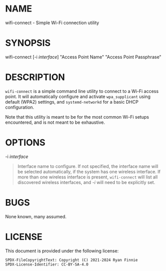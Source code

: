 # NAME

wifi-connect - Simple Wi-Fi connection utility

# SYNOPSIS

wifi-connect \[-i *interface*\] "Access Point Name" "Access Point Passphrase"

# DESCRIPTION

`wifi-connect` is a simple command line utility to connect to a Wi-Fi access
point. It will automatically configure and activate `wpa_supplicant` using
default (WPA2) settings, and `systemd-networkd` for a basic DHCP configuration.

Note that this utility is meant to be for the most common Wi-Fi setups
encountered, and is not meant to be exhaustive.

# OPTIONS

\-i *interface*

> Interface name to configure. If not specified, the interface name will be
> selected automatically, if the system has one wireless interface. If more than
> one wireless interface is present, `wifi-connect` will list all discovered
> wireless interfaces, and *-i* will need to be explicitly set.

# BUGS

None known, many assumed.

# LICENSE

This document is provided under the following license:

    SPDX-FileCopyrightText: Copyright (C) 2021-2024 Ryan Finnie
    SPDX-License-Identifier: CC-BY-SA-4.0
